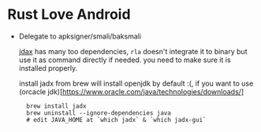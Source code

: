 # Rust Love Android

- Delegate to apksigner/smali/baksmali

  [jdax](https://github.com/skylot/jadx/releases) has many too dependencies, `rla` doesn't integrate it to binary but use it as command directly if needed. you need to make sure it is installed properly.

  install jadx from brew will install openjdk by default :(, if you want to use (orcacle jdk)[https://www.oracle.com/java/technologies/downloads/]

  ```shell
    brew install jadx
    brew uninstall --ignore-dependencies java
    # edit JAVA_HOME at `which jadx` & `which jadx-gui`
  ```
